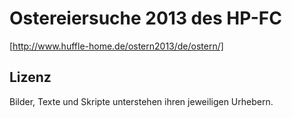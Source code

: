Ostereiersuche 2013 des HP-FC
=============================
[http://www.huffle-home.de/ostern2013/de/ostern/]

Lizenz
------
Bilder, Texte und Skripte unterstehen ihren jeweiligen Urhebern.